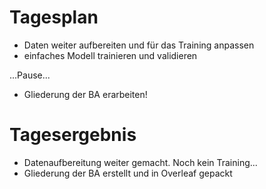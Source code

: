 # Tagesplan

- Daten weiter aufbereiten und für das Training anpassen
- einfaches Modell trainieren und validieren

...Pause...

- Gliederung der BA erarbeiten!


# Tagesergebnis

- Datenaufbereitung weiter gemacht. Noch kein Training...
- Gliederung der BA erstellt und in Overleaf gepackt
